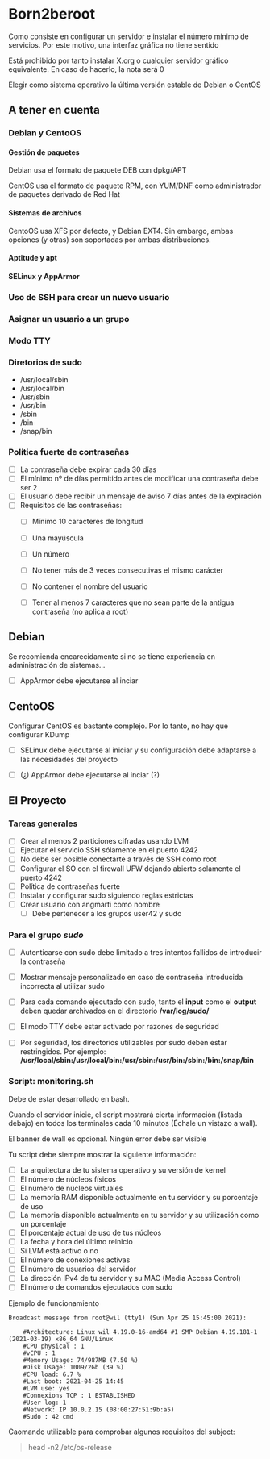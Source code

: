 # Born2beroot

Como consiste en configurar un servidor e instalar el número mínimo de servicios. Por este motivo, una interfaz gráfica no tiene sentido

Está prohibido por tanto instalar X.org o cualquier servidor gráfico equivalente. En caso de hacerlo, la nota será 0

Elegir como sistema operativo la última versión estable de Debian o CentOS

## A tener en cuenta

### Debian y CentoOS

#### Gestión de paquetes
Debian usa el formato de paquete DEB con dpkg/APT

CentOS usa el formato de paquete RPM, con YUM/DNF como administrador de paquetes derivado de Red Hat

#### Sistemas de archivos
CentoOS usa XFS por defecto, y Debian EXT4. Sin embargo, ambas opciones (y otras) son soportadas por ambas distribuciones.


#### Aptitude y apt


#### SELinux y AppArmor


### Uso de SSH para crear un nuevo usuario


### Asignar un usuario a un grupo


### Modo TTY

### Diretorios de sudo
- /usr/local/sbin
- /usr/local/bin
- /usr/sbin
- /usr/bin
- /sbin
- /bin
- /snap/bin


### Política fuerte de contraseñas

- [ ] La contraseña debe expirar cada 30 días
- [ ] El mínimo nº de días permitido antes de modificar una contraseña debe ser 2
- [ ] El usuario debe recibir un mensaje de aviso 7 días antes de la expiración
- [ ] Requisitos de las contraseñas:
  - [ ] Mínimo 10 caracteres de longitud
  - [ ] Una mayúscula
  - [ ] Un número
  - [ ] No tener más de 3 veces consecutivas el mismo carácter
  - [ ] No contener el nombre del usuario
  - [ ] Tener al menos 7 caracteres que no sean parte de la antigua contraseña (no aplica a root)


## Debian

Se recomienda encarecidamente si no se tiene experiencia en administración de sistemas...
- [ ] AppArmor debe ejecutarse al inciar


## CentoOS

Configurar CentOS es bastante complejo. Por lo tanto, no hay que configurar KDump
- [ ] SELinux debe ejecutarse al iniciar y su configuración debe adaptarse a las necesidades del proyecto
- [ ] (¿) AppArmor debe ejecutarse al inciar (?)


## El Proyecto

### Tareas generales
- [ ] Crear al menos 2 particiones cifradas usando LVM
- [ ] Ejecutar el servicio SSH sólamente en el puerto 4242
- [ ] No debe ser posible conectarte a través de SSH como root
- [ ] Configurar el SO con el firewall UFW dejando abierto solamente el puerto 4242
- [ ] Política de contraseñas fuerte
- [ ] Instalar y configurar sudo siguiendo reglas estrictas
- [ ] Crear usuario con angmarti como nombre
  - [ ] Debe pertenecer a los grupos user42 y sudo

### Para el grupo *sudo*
- [ ] Autenticarse con sudo debe limitado a tres intentos fallidos de introducir 
la contraseña
- [ ] Mostrar mensaje personalizado en caso de contraseña introducida incorrecta 
al utilizar sudo
- [ ] Para cada comando ejecutado con sudo, tanto el **input** como el **output** 
deben quedar archivados en el directorio **/var/log/sudo/**
- [ ] El modo TTY debe estar activado por razones de seguridad
- [ ] Por seguridad, los directorios utilizables por sudo deben estar restringidos.
Por ejemplo:  
**/usr/local/sbin:/usr/local/bin:/usr/sbin:/usr/bin:/sbin:/bin:/snap/bin**


### Script: monitoring.sh

Debe de estar desarrollado en bash.

Cuando el servidor inicie, el script mostrará cierta información (listada debajo) en todos los terminales cada 10 minutos (Échale un vistazo a wall).

El banner de wall es opcional. Ningún error debe ser visible

Tu script debe siempre mostrar la siguiente información:
- [ ] La arquitectura de tu sistema operativo y su versión de kernel
- [ ] El número de núcleos físicos
- [ ] El número de núcleos virtuales
- [ ] La memoria RAM disponible actualmente en tu servidor y su porcentaje de uso
- [ ] La memoria disponible actualmente en tu servidor y su utilización como un porcentaje
- [ ] El porcentaje actual de uso de tus núcleos
- [ ] La fecha y hora del último reinicio
- [ ] Si LVM está activo o no
- [ ] El número de conexiones activas
- [ ] El número de usuarios del servidor
- [ ] La dirección IPv4 de tu servidor y su MAC (Media Access Control)
- [ ] El número de comandos ejecutados con sudo

Ejemplo de funcionamiento

```
Broadcast message from root@wil (tty1) (Sun Apr 25 15:45:00 2021):

	#Architecture: Linux wil 4.19.0-16-amd64 #1 SMP Debian 4.19.181-1 (2021-03-19) x86_64 GNU/Linux
	#CPU physical : 1
	#vCPU : 1
	#Memory Usage: 74/987MB (7.50 %)
	#Disk Usage: 1009/2Gb (39 %)
	#CPU load: 6.7 %
	#Last boot: 2021-04-25 14:45
	#LVM use: yes
	#Connexions TCP : 1 ESTABLISHED
	#User log: 1
	#Network: IP 10.0.2.15 (08:00:27:51:9b:a5)
	#Sudo : 42 cmd
```

Caomando utilizable para comprobar algunos requisitos del subject:
> head -n2 /etc/os-release

